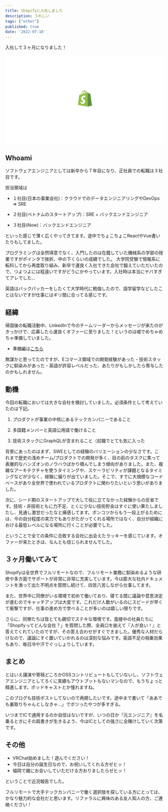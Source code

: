 ```yaml
---
title: Shopifyに入社しました
description: うれしい
tags: ["other"]
published: true
date: '2022-07-16'
---
```


入社して３ヶ月になりました！

[![Logo](../src/images/shopify-logo.gif)](../src/images/shopify-logo.gif)

## Whoami

ソフトウェアエンジニアとしては新卒から７年目になり、正社員での転職は３社目です。

担当領域は

- １社目(日本の事業会社)：クラウドでのデータエンジニアリングやDevOps => SRE

- ２社目(ベトナムのスタートアップ)：SRE + バックエンドエンジニア

- ３社目(Now)：バックエンドエンジニア

といった感じで薄く広くやってきてます。途中でちょこちょこReactやVue書いたりもしてました。

プログラミングは全然得意でなく、入門したのは在籍していた機械系の学部の授業ですがポインタで挫折、中の下くらいの成績でした。
大学院受験で情報系に転科してから再度取り組み、新卒で運良く入社できた会社で鍛えていただいたので、つよつよには程遠いですがどうにかやっています。入社時は本当にヤバすぎてアレでした…

英語はバックパッカーをしたくて大学時代に勉強したので、語学留学などしたことはないですが仕事にはギリ間に合ってる感じです。

## 経緯

帰国後の転職活動中、LinkedInで今のチームリーダーからメッセージが来たのがきっかけで、応募したら運良くオファーに至りました！というのは嘘でめちゃめちゃ準備していました。
- 準備編は[こちら](https://techeten.xyz/big-tech-job-huntings/)

無謀かと思ってたのですが、Eコマース領域での開発経験があった・技術スタックに馴染みがあった・英語が許容レベルだった、あたりがもしかしたら寄与したのかもしれません。

## 動機

今回の転職においては大きな会社を検討していました。必須条件として考えていたのは下記。

1. プロダクトが事業の中核にあるテックカンパニーであること

1. 多国籍メンバーと英語公用語で働けること

1. 技術スタックにGraphQLが含まれること（前職でとても気に入った

背景にあったのはまず、SWEとしての経験のバリエーションの少なさです。これまで歴史の浅めチーム/プロダクトでの開発が多く、目の前のタスクに焦って表層的なハンズオンのノウハウばかり積んでしまう傾向がありました。また、複雑なアーキテクチャを使うタイミングや、スケーラビリティが課題となるタイミングなどが少なく、経験に偏りが出ていました。そこで、すでに大規模なコードベースがあり全世界で使われているプロダクトに関わりたいという思いがありました。

次に、シード期のスタートアップで大して役に立てなかった経験からの反省です。技術・非技術ともに力不足、とくに少ない技術貯金はすぐに使い果たしましたし、見通し激甘だったなと痛感してます。ポンコツからもう一段上がるためには、今の自分程度の実力でもありがたがってくれる場所ではなく、自分が組織における最低レベルになる場所に行くことが必要でした。

ということで全ての条件に合致する会社に出会えたラッキーを感じています。オファーが来たときは、なんとも信じられませんでした。

## ３ヶ月働いてみて

Shopifyは全世界でフルリモートなので、フルリモート業務に馴染めるような研修や多方面でサポートが非常に非常に充実しています。今は膨大な社内ドキュメントを漁って出た不明点を質問し続けて、四苦八苦しながら仕事してます。

また、世界中に同僚がいる環境で初めて働いており、寝てる間に議論や意思決定が進むのでキャッチアップは大変です。これだけ人数がいるのにスピードが早くて衝撃ですが、仕事の進め方で学べることが多いのは嬉しい限りです。

さらに、同僚たちは皆とても親切でステキな環境です。面接中の社員たちに「Shopifyってどんな会社？」を質問した際、全員口を揃えて『人が良い！』と答えてくれていたのですが、その答え合わせがすぐできました。優秀な人材だらけなので、議論にすぐ置いていかれるのは深刻な悩みです。英語不足の相乗効果もあり、毎日冷や汗でぐっしょりしています。

## まとめ

とはいえ講演や寄稿どころかOSSコントリビュートもしていないし、ソフトウェアエンジニアとしてろくに実績もアウトプットもないマンなので、もうちょっと精進します。ポッドキャストとか憧れますね。

このブログも技術ポストしてないので再開したいです。途中まで書いて「ああでも裏取りちゃんとしなきゃ…」でボツったやつが多すぎる。

いつまでICで通用するのか自信はないですが、いつの日か『元エンジニア』を名乗るときにその肩書きが生きるよう、今はICとしての強さに全賭けしていく次第です。


## その他

- VRChat始めました！遊んでください！
- 今日は自分の誕生日なので、お祝いしてくれる方ゼヒッ！
- 福岡で雑にお会いしていただける方おりましたらゼヒッ！

ということで近況報告でした。

フルリモートで大手テックカンパニーで働く選択肢を探している方にとっては、かなり魅力的な会社だと思います。リファラルに興味のある友人知人の方、ご連絡ください！
